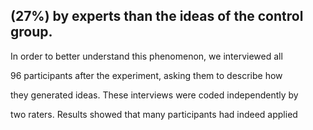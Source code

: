 ## (27%) by experts than the ideas of the control group.

In order to better understand this phenomenon, we interviewed all

96 participants after the experiment, asking them to describe how

they generated ideas. These interviews were coded independently by

two raters. Results showed that many participants had indeed applied